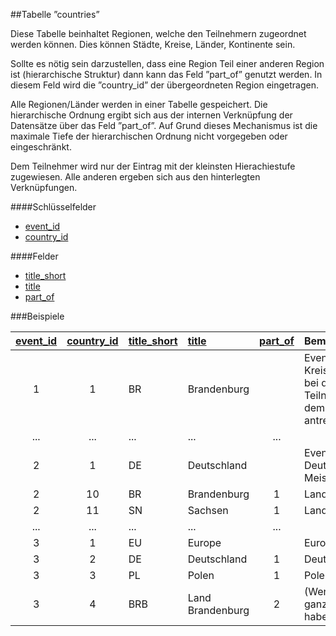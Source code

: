 ##Tabelle ”countries”

Diese Tabelle beinhaltet Regionen, welche den Teilnehmern zugeordnet werden können. Dies können Städte, Kreise, Länder, Kontinente sein.

Sollte es nötig sein darzustellen, dass eine Region Teil einer anderen Region ist (hierarchische Struktur) dann kann das Feld ”part_of” genutzt werden. In diesem Feld wird die ”country_id” der übergeordneten Region eingetragen. 

Alle Regionen/Länder werden in einer Tabelle gespeichert. Die hierarchische Ordnung ergibt sich aus der internen Verknüpfung der Datensätze über das Feld ”part_of”. Auf Grund dieses Mechanismus ist die maximale Tiefe der hierarchischen Ordnung nicht vorgegeben oder eingeschränkt.

Dem Teilnehmer wird nur der Eintrag mit der kleinsten Hierachiestufe zugewiesen. Alle anderen ergeben sich aus den hinterlegten Verknüpfungen.

####Schlüsselfelder

* [event_id]
* [country_id]

####Felder

* [title_short]
* [title]
* [part_of]

###Beispiele

[event_id]|[country_id]|[title_short]|[title]|[part_of]|Bemerkung
:--------:|:--------------:|:------------|:------|:-------:|:---------
1|1|BR|Brandenburg|<null>|Event 1 ist eine Kreismeisterschaft bei der nur Teilnehmer aus dem Land antreten
...|...|...|...|...|
2|1|DE|Deutschland|<null>|Event 2 ist eine Deutsche Meisterschaft
2|10|BR|Brandenburg|1|Land Brandenburg 
2|11|SN|Sachsen|1|Land Sachsen
...|...|...|...|...|
3|1|EU|Europe|<null>|Europa
3|2|DE|Deutschland|1|Deutschland
3|3|PL|Polen|1|Polen
3|4|BRB|Land Brandenburg|2|(Wenn man es ganz detailiert haben will)


[event_id]:kapitel_07_e.md#event_id
[country_id]:kapitel_07_c.md#country_id
[title_short]:kapitel_07_t.md#title_short
[title]:kapitel_07_t.md#title
[part_of]:kapitel_07_p.md#part_of
